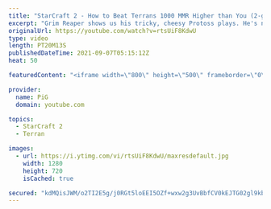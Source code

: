 ```yaml
---
title: "StarCraft 2 - How to Beat Terrans 1000 MMR Higher than You (2-games) | Grim Reaper #21"
excerpt: "Grim Reaper shows us his tricky, cheesy Protoss plays. He's now working on a strat to kill Terrans who are up to 1k MMR higher than him... 🐷 Support PiG: https://www.pigstarcraft.com/support/  The Grim Reaper Playlist: https://www.youtube.com/watch?v=3cLene8nRc8&list=PLFUDU8AOevUcEZxzA83oiBz8LxgwgLeyR"
originalUrl: https://youtube.com/watch?v=rtsUiF8KdwU
type: video
length: PT20M13S
publishedDateTime: 2021-09-07T05:15:12Z
heat: 50

featuredContent: "<iframe width=\"800\" height=\"500\" frameborder=\"0\" src=\"https://www.youtube.com/embed/rtsUiF8KdwU\" allow=\"accelerometer; autoplay; encrypted-media; gyroscope; picture-in-picture\" allowfullscreen></iframe>"

provider:
  name: PiG
  domain: youtube.com

topics:
  - StarCraft 2
  - Terran

images:
  - url: https://i.ytimg.com/vi/rtsUiF8KdwU/maxresdefault.jpg
    width: 1280
    height: 720
    isCached: true

secured: "kdMQisJWM/o2TI2E5g/j0RGt5loEEI5OZf+wxw2g3UvBbfCV0kEJTG02gl9kbm5hbcf2hNZOsWh/eFrcSvBzWtg4sOCu6d1aQUBoOKK3Xo+47yyzLcdZAhmLp2hMBxN2rgjrNfbhov2Hyt8RDeKNj8ELBxgaoHTsNBsbl+sDSPwm1ugsHIc4gvQsvjG1iD5PORpwxE333k4Ufkex1PRkD8zbaeVDYNhybH1PZsEwn9fbxW6/9QC0q9qCKZXidzY/hBucWaNGKCfZfYVOcStNF2UM5yVQDdni00oOx/dwc7fWiSUY2OX9+XuygN4ds5D0HmAQWCHUIl+htuR/EwihV2NyxHzcphBXMgfA8Hslzr6hdtsERKFR9pYKEIuw7X0LShIGWl/bh9mGjkgc+mwWwIFj5g2wC7FG16Rw/Ga+XOU=;4JZyHQB6bpX05gDG3ENJnQ=="
---
```


